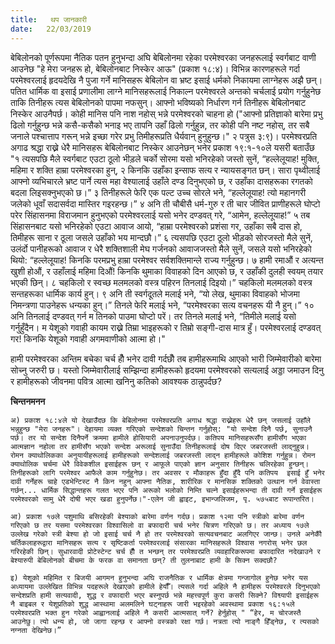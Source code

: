 ```yaml
---
title:   थप जानकारी
date:   22/03/2019
---
```


बेबिलोनको पूर्णरूपमा नैतिक पतन हुनुभन्दा अघि बेबिलोनमा रहेका परमेश्वरका जनहरूलाई स्वर्गबाट वाणी आउनेछ "हे मेरा जनहरू हो, बेबिलोनबाट निस्केर आऊ" (प्रकाश १८:४)। विभिन्न कारणहरूले गर्दा परमेश्वरलाई हृदयदेखि नै पुजा गर्ने मानिसहरू बेबिलोन वा भ्रष्ट इसाई धर्मको निकायमा लाग्नेहरू अझै छन्। पतित धार्मिक वा इसाई प्रणालीमा लाग्ने मानिसहरूलाई निकाल्न परमेश्वरले अन्तको चर्चलाई प्रयोग गर्नुहुनेछ ताकि तिनीहरू त्यस बेबिलोनको पापमा नफसुन्। आफ्नो भविष्यको निर्धारण गर्न तिनीहरू बेबिलोनबाट निस्केर आउनैपर्छ। कोही मानिस पनि नाश नहोस् भन्ने परमेश्वरको चाहना हो ("आफ्नो प्रतिज्ञाको बारेमा प्रभु ढिलो गर्नुहुन्छ भन्ने कसै-कसैको भनाइ भए तापनि उहाँ ढिलो गर्नुहुन्न, तर कोही पनि नष्ट नहोस्, तर सबै जनाले पश्चात्ताप गरून् भन्ने इच्छा गरेर प्रभु तिमीहरूप्रति धैर्यवान् हुनुहुन्छ।" २ पत्रुस ३:९)। परमेश्वरप्रति अगाढ श्रद्धा राख्ने धेरै मानिसहरू बेबिलोनबाट निस्केर आउनेछन् भनेर प्रकाश १९:१-१०ले यसरी बताउँछ "१ त्यसपछि मैले स्वर्गबाट एउटा ठूलो भीड़ले चर्को सोरमा यसो भनिरहेको जस्तो सुनें, “हल्लेलूयाह! मुक्ति, महिमा र शक्ति हाम्रा परमेश्वरका हुन्, २ किनकि उहाँका इन्साफ सत्य र न्यायसङ्गत छन्। सारा पृथ्वीलाई आफ्नो व्यभिचारले भ्रष्ट पार्ने त्यस महा वेश्यालाई उहाँले दण्ड दिनुभएको छ, र उहाँका दासहरूका रगतको बदला लिइसक्नुभएको छ।” ३ तिनीहरूले फेरि एक पल्ट उच्च सोरले भने, “हल्लेलूयाह! त्यो महानगरी जलेको धूवाँ सदासर्वदा मास्तिर गइरहन्छ।” ४ अनि ती चौबीसै धर्म-गुरु र ती चार जीवित प्राणीहरूले घोप्टो परेर सिंहासनमा विराजमान हुनुभएको परमेश्वरलाई यसो भनेर दण्डवत् गरे, “आमेन, हल्लेलूयाह!” ५ तब सिंहासनबाट यसो भनिरहेको एउटा आवाज आयो, “हाम्रा परमेश्वरको प्रशंसा गर, उहाँका सबै दास हो, तिमीहरू साना र ठूला जसले उहाँको भय मान्दछौ।” ६ त्यसपछि एउटा ठूलो भीड़को सोरजस्तो मैले सुनें, उलंर्दो पानीहरूको आवाज र धेरै शक्तिशाली मेघ गर्जनको आवाजजस्तो मैले सुनें, जसले यसो भनिरहेको थियो: “हल्लेलूयाह! किनकि परमप्रभु हाम्रा परमेश्वर सर्वशक्तिमान्ले राज्य गर्नुहुन्छ। ७ हामी रमाऔं र अत्यन्त खुशी होऔं, र उहाँलाई महिमा दिऔं! किनकि थुमाका विवाहको दिन आएको छ, र उहाँकी दुलही स्वयम् तयार भएकी छिन्। ८ चहकिलो र स्वच्छ मलमलको वस्त्र पहिरन तिनलाई दिइयो।” चहकिलो मलमलको वस्त्र सन्तहरूका धार्मिक कार्य हुन्। ९ अनि ती स्वर्गदूतले मलाई भने, “यो लेख, थुमाका विवाहको भोजमा निमन्त्रणा पाउनेहरू धन्यका हुन्।” तिनले फेरि मलाई भने, “परमेश्वरका सत्य वचनहरू यी नै हुन्।” १० अनि तिनलाई दण्डवत् गर्न म तिनको पाउमा घोप्टो परें। तर तिनले मलाई भने, “तिमीले मलाई यसो गर्नुहुँदैन। म येशूको गवाही कायम राख्ने तिम्रा भाइहरूको र तिम्रो सङ्गी-दास मात्र हुँ। परमेश्वरलाई दण्डवत् गर! किनकि येशूको गवाही अगमवाणीको आत्मा हो।"

हामी परमेश्वरका अन्तिम बचेका चर्च हौँ भनेर दावी गर्दछौँ तब हामीहरूमाथि आएको भारी जिम्मेवारीको बारेमा सोच्नु जरुरी छ। यस्तो जिम्मेवारीलाई सम्झिन्दा हामीहरूको हृदयमा परमेश्वरको सत्यलाई अड्डा जमाउन दिनु र हामीहरूको जीवनमा पवित्र आत्मा खनिनु कतिको आवश्यक ठान्नुपर्दछ?

**चिन्तनमनन**

`अ)	प्रकाश १८:४ले यो देखाउँदछ कि बेबिलोनमा परमेश्वरप्रति अगाध श्रद्धा राख्नेहरू धेरै छन् जसलाई उहाँले भन्नुहुन्छ "मेरा जनहरू"। देहायमा व्यक्त गरिएको सन्देशको चिन्तन गर्नुहोस्: "यो सन्देश दिनै पर्छ, सुनाउनै पर्छ। तर यो सन्देश दिनैपर्ने क्रममा हामीले होसियारी अपनाउनुपर्दछ। कतिपय मानिसहरूसँग हामीसँग भएका आत्मज्ञान नहोला तर हामीसँग भएको सन्देश अरूलाई सुनाउँदा तिनीहरूलाई दोष दिएर जबरजस्ती लाद्नुहुन्न। रोमन क्याथोलिकका अनुयायीहरूलाई हामीहरूको सन्देशलाई जबरजस्ती लाद्न हामीहरूले कोशिश गर्नुहुन्न। रोमन क्याथोलिक चर्चमा धेरै विवेकशील इसाईहरू छन् र आफूले पाएको ज्ञान अनुसार तिनीहरू चलिरहेका हुन्छन्। तिनीहरूको लागि परमेश्वर आफैले काम गर्नुहुनेछ। तर अवसर र मौकाहरू हुँदा हुँदै पनि कतिपय  इसाई हुँ भनेर दावी गर्नेहरू चाहे एडभेन्टिस्ट नै किन नहुन् आफ्ना नैतिक, शारीरिक र मानसिक शक्तिको उत्थान गर्न वेवास्ता गर्छन्... धार्मिक सिद्धान्तहरू गलत भएर पनि अरूको भलोको निम्ति चल्ने इसाईहरूभन्दा ती दावी गर्ने इसाईहरू परमेश्वरको सामु धेरै दोषी भएर खडा हुनुपर्नेछ।"-एलेन जी ह्वाइट, इभान्जलिजम, पृ. ५७५बाट रूपान्तरित।`

`आ)	प्रकाश १७ले पशुमाथि बसिरहेकी बेश्याको बारेमा वर्णन गर्दछ। प्रकाश १२मा पनि स्त्रीको बारेमा वर्णन गरिएको छ तर यसमा परमेश्वरका विश्वासिलो वा बफादारी चर्च भनेर चित्रण गरिएको छ। तर अध्याय १७ले उल्लेख गरेको स्त्री बेश्या हो जो इसाई चर्च नै हो तर परमेश्वरको सत्यवचनबाट अलगिएर जान्छ। उनले अनेकौँ चर्तिकलाहरूद्वारा मानिसहरू सत्य र सृष्टिकर्ता परमेश्वरलाई संसारका मानिसहरूले विश्वास नगरोस् भनेर छल गरिरहेकी छिन्। सुधारवादी प्रोटेस्टेन्ट चर्च हौँ त भन्छन् तर परमेश्वरप्रति व्यवहारिकरूपमा बफादारित नदेखाउने र बेश्यारुपी बेबिलोनको बीचमा के फरक वा समानता छन्? ती तुलनाबाट हामी के सिक्न सक्दछौ?`

`इ)	येशूको महिमित र बिजयी आगमन हुनुभन्दा अघि राजनैतिक र धार्मिक क्षेत्रमा गन्जागोल हुनेछ भनेर यस अध्यायमा उल्लेखित विभिन्न पदहरूले देखाएको हामीले हेर्यौँ। त्यसले गर्दा अहिले नै हामीहरू परमेश्वरले दिनुभएको सन्देशप्रति हामी सत्यवादी, शुद्ध र वफादारी भएर बस्नुपर्छ भन्ने महत्त्वपूर्ण कुरा कसरी सिक्ने? विश्व्यापी इसाईहरू नै बाइबल र येशूप्रतिको शुद्ध आस्थामा अलमलिने घट्नाहरू जारी भइरहेको अवस्थामा प्रकाश १६:१५ले परमेश्वरप्रति भक्त हुन गरेको आह्वानलाई अहिले नै कसरी आत्मसात् गर्ने? हेर्नुहोस् " “हेर, म चोरजस्तै आउनेछु। त्यो धन्य हो, जो जागा रहन्छ र आफ्नो वस्त्रको रक्षा गर्छ। नत्रता त्यो नाङ्गै हिँड्नेछ, र त्यसको नग्नता देखिनेछ।” `